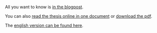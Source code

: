 All you want to know is <a href="http://lenaherrmann.net/2010/10/27/ta-da-here-is-my-thesis">in the blogpost</a>.

You can also <a href="http://www.scribd.com/doc/40221773/Umsetzung-einer-verteilten-Anwendung-mit-der-dokumentenorientierten-Datenbank-CouchDB">read the thesis online in one document</a> or <a href="https://github.com/lenalena/thesis_de/raw/master/Lena_Herrmann_CouchDB_Diplomarbeit.pdf">download the pdf</a>.

The <a href="https://github.com/lenalena/thesis_en">english version can be found here</a>.
